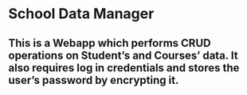 # School Data Manager

## This is a Webapp which performs CRUD operations on Student’s and Courses’ data. It also requires log in credentials and stores the user’s password by encrypting it.
